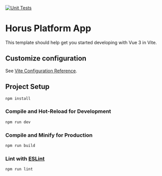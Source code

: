 [![Unit Tests](https://github.com/guardme-development/horus-platform-app/actions/workflows/tests.yml/badge.svg)](https://github.com/guardme-development/horus-platform-app/actions/workflows/tests.yml)

# Horus Platform App

This template should help get you started developing with Vue 3 in Vite.

## Customize configuration

See [Vite Configuration Reference](https://vitejs.dev/config/).

## Project Setup

```sh
npm install
```

### Compile and Hot-Reload for Development

```sh
npm run dev
```

### Compile and Minify for Production

```sh
npm run build
```

### Lint with [ESLint](https://eslint.org/)

```sh
npm run lint
```
